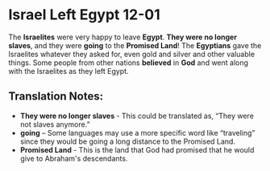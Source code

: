 Israel Left Egypt 12-01
=========================


The **Israelites** were very happy to leave **Egypt**. **They were no
longer slaves**, and they were **going** to the **Promised Land**! The
**Egyptians** gave the Israelites whatever they asked for, even gold
and silver and other valuable things. Some people from other nations
**believed** in **God** and went along with the Israelites as they
left Egypt.

Translation Notes:
------------------

-   **They were no longer slaves** - This could be translated as, “They
    were not slaves anymore.”
-   **going** – Some languages may use a more specific word like
    “traveling” since they would be going a long distance to the
    Promised Land.
-   **Promised Land** - This is the land that God had promised that he
    would give to Abraham's descendants.

